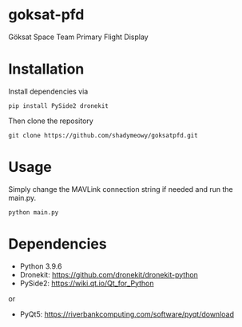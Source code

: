 # goksat-pfd
Göksat Space Team Primary Flight Display

# Installation
Install dependencies via

`pip install PySide2 dronekit`

Then clone the repository

`git clone https://github.com/shadymeowy/goksatpfd.git`

# Usage
Simply change the MAVLink connection string if needed and run the main.py.

`python main.py`

# Dependencies
- Python 3.9.6
- Dronekit: https://github.com/dronekit/dronekit-python
- PySide2: https://wiki.qt.io/Qt_for_Python

or
- PyQt5: https://riverbankcomputing.com/software/pyqt/download
